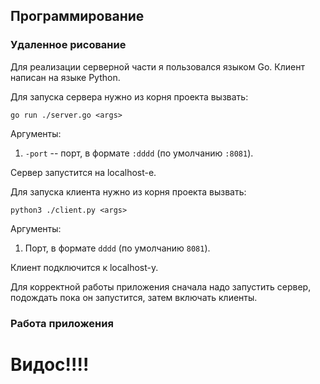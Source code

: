 ## Программирование

### Удаленное рисование

Для реализации серверной части я пользовался языком Go. Клиент написан на языке Python.

Для запуска сервера нужно из корня проекта вызвать:

```angular2html
go run ./server.go <args>
```
Аргументы:
1) ```-port``` -- порт, в формате ```:dddd``` (по умолчанию ```:8081```).

Сервер запустится на localhost-е.

Для запуска клиента нужно из корня проекта вызвать:

```angular2html
python3 ./client.py <args>
```
Аргументы:
1) Порт, в формате ```dddd``` (по умолчанию ```8081```).

Клиент подключится к localhost-у.

Для корректной работы приложения сначала надо запустить сервер, подождать пока он запустится, затем включать клиенты.

### Работа приложения

# Видос!!!!